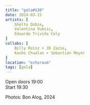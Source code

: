 ```yaml
---
title: "gala#130"
date: 2024-03-15
artists: [
	Sholto Dobie,
	Valentina Vuksic,
	Eduardo Triviño Cely
]
collabs: [
	Billy Roisz + JD Zazie,
	Kasho Chualan + Sebastian Meyer
]
location: "echoraum"
tags: [gala]
---
```

Open doors 19:00  
Start 19:30

Photos: Bon Alog, 2024
